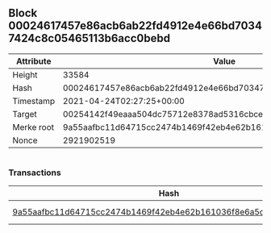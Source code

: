 ## Block 00024617457e86acb6ab22fd4912e4e66bd70347424c8c05465113b6acc0bebd

Attribute | Value
--- | ---
Height | 33584
Hash | 00024617457e86acb6ab22fd4912e4e66bd70347424c8c05465113b6acc0bebd
Timestamp | 2021-04-24T02:27:25+00:00
Target | 00254142f49eaaa504dc75712e8378ad5316cbcead634704b3734b6271167cc4
Merke root | 9a55aafbc11d64715cc2474b1469f42eb4e62b161036f8e6a5c05b8a2cf61bfb
Nonce | 2921902519

```

```

### Transactions

Hash | Amount
--- | ---
[9a55aafbc11d64715cc2474b1469f42eb4e62b161036f8e6a5c05b8a2cf61bfb](9a55aafbc11d64715cc2474b1469f42eb4e62b161036f8e6a5c05b8a2cf61bfb.md) | 10.00000000 SKEPTI 
